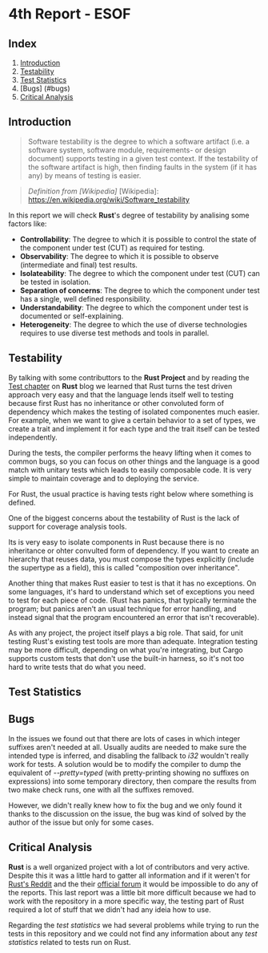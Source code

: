 # 4th Report - ESOF

## Index

1. [Introduction](#introduction)
2. [Testability](#testability)
3. [Test Statistics](#test-statistics)
4. [Bugs] (#bugs)
4. [Critical Analysis](#critical-analysis)



## Introduction

> Software testability is the degree to which a software artifact (i.e. a software system, software module, requirements- or design document) supports testing in a given test context. If the testability of the software artifact is high, then finding faults in the system (if it has any) by means of testing is easier.

>  _Definition from [Wikipedia]_
[Wikipedia]: https://en.wikipedia.org/wiki/Software_testability

In this report we will check **Rust**'s degree of testability by analising some factors like:
- **Controllability**: The degree to which it is possible to control the state of the component under test (CUT) as required for testing.
- **Observability**: The degree to which it is possible to observe (intermediate and final) test results.
- **Isolateability**: The degree to which the component under test (CUT) can be tested in isolation.
- **Separation of concerns**: The degree to which the component under test has a single, well defined responsibility.
- **Understandability**: The degree to which the component under test is documented or self-explaining.
- **Heterogeneity**: The degree to which the use of diverse technologies requires to use diverse test methods and tools in parallel.



## Testability 

By talking with some contributtors to the **Rust Project** and by reading the [Test chapter] on **Rust** blog we learned that Rust turns the test driven approach very easy and that the language lends itself well to testing because first Rust has no inheritance or other convoluted form of dependency which makes the testing of isolated componentes much easier. For example, when we want to give a certain behavior to a set of types, we create a trait and implement it for each type and the trait itself can be tested independently. 

During the tests, the compiler performs the heavy lifting when it comes to common bugs, so you can focus on other things and the language is a good match with unitary tests which leads to easily composable code. It is very simple to maintain coverage and to deploying the service. 

For Rust, the usual practice is having tests right below where something is defined. 

One of the biggest concerns about the testability of Rust is the lack of support for coverage analysis tools. 

Its is very easy to isolate components in Rust because there is no inheritance or ohter convulted form of dependency.
If you want to create an hierarchy that reuses data, you must compose the types explicitly (include the supertype as a field), this is called "composition over inheritance".

Another thing that makes Rust easier to test is that it has no exceptions. On some languages, it's hard to understand which set of exceptions you need to test for each piece of code. (Rust has panics, that typically terminate the program; but panics aren't an usual technique for error handling, and instead signal that the program encountered an error that isn't recoverable).

As with any project, the project itself plays a big role. That said, for unit testing Rust's existing test tools are more than adequate. Integration testing may be more difficult, depending on what you're integrating, but Cargo supports custom tests that don't use the built-in harness, so it's not too hard to write tests that do what you need.



[Test chapter]:https://doc.rust-lang.org/book/testing.html


## Test Statistics


## Bugs
In the issues we found out that there are lots of cases in which integer suffixes aren't needed at all. Usually audits are needed to make sure the intended type is inferred, and disabling the fallback to _i32_ wouldn't really work for tests. A solution would be to modify the compiler to dump the equivalent of _--pretty=typed_ (with pretty-printing showing no suffixes on expressions) into some temporary directory, then compare the results from two make check runs, one with all the suffixes removed. 

However, we didn't really knew how to fix the bug and we only found it thanks to the discussion on the issue, the bug was kind of solved by the author of the issue but only for some cases.

## Critical Analysis
**Rust** is a well organized project with a lot of contributors and very active. Despite this it was a little hard to gatter all information and if it weren't for [Rust's Reddit] and the their [official forum] it would be impossible to do any of the reports. This last report was a little bit more difficult because we had to work with the repository in a more specific way, the testing part of Rust required a lot of stuff that we didn't had any ideia how to use. 

Regarding the _test statistics_ we had several problems while trying to run the tests in this repository and we could not find any information about any _test statistics_ related to tests run on Rust.


[Rust's Reddit]:https://www.reddit.com/r/rust/
[official forum]:https://internals.rust-lang.org/

